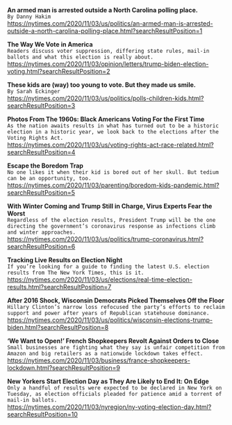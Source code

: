 **An armed man is arrested outside a North Carolina polling place.**\
`By Danny Hakim`\
https://nytimes.com/2020/11/03/us/politics/an-armed-man-is-arrested-outside-a-north-carolina-polling-place.html?searchResultPosition=1

**The Way We Vote in America**\
`Readers discuss voter suppression, differing state rules, mail-in ballots and what this election is really about.`\
https://nytimes.com/2020/11/03/opinion/letters/trump-biden-election-voting.html?searchResultPosition=2

**These kids are (way) too young to vote. But they made us smile.**\
`By Sarah Eckinger`\
https://nytimes.com/2020/11/03/us/politics/polls-children-kids.html?searchResultPosition=3

**Photos From The 1960s: Black Americans Voting For the First Time**\
`As the nation awaits results in what has turned out to be a historic election in a historic year, we look back to the elections after the Voting Rights Act.`\
https://nytimes.com/2020/11/03/us/voting-rights-act-race-related.html?searchResultPosition=4

**Escape the Boredom Trap**\
`No one likes it when their kid is bored out of her skull. But tedium can be an opportunity, too.`\
https://nytimes.com/2020/11/03/parenting/boredom-kids-pandemic.html?searchResultPosition=5

**With Winter Coming and Trump Still in Charge, Virus Experts Fear the Worst**\
`Regardless of the election results, President Trump will be the one directing the government’s coronavirus response as infections climb and winter approaches.`\
https://nytimes.com/2020/11/03/us/politics/trump-coronavirus.html?searchResultPosition=6

**Tracking Live Results on Election Night**\
`If you’re looking for a guide to finding the latest U.S. election results from The New York Times, this is it.`\
https://nytimes.com/2020/11/03/us/elections/real-time-election-results.html?searchResultPosition=7

**After 2016 Shock, Wisconsin Democrats Picked Themselves Off the Floor**\
`Hillary Clinton’s narrow loss refocused the party’s efforts to reclaim support and power after years of Republican statehouse dominance.`\
https://nytimes.com/2020/11/03/us/politics/wisconsin-elections-trump-biden.html?searchResultPosition=8

**‘We Want to Open!’ French Shopkeepers Revolt Against Orders to Close**\
`Small businesses are fighting what they say is unfair competition from Amazon and big retailers as a nationwide lockdown takes effect.`\
https://nytimes.com/2020/11/03/business/france-shopkeepers-lockdown.html?searchResultPosition=9

**New Yorkers Start Election Day as They Are Likely to End It: On Edge**\
`Only a handful of results were expected to be declared in New York on Tuesday, as election officials pleaded for patience amid a torrent of mail-in ballots.`\
https://nytimes.com/2020/11/03/nyregion/ny-voting-election-day.html?searchResultPosition=10

